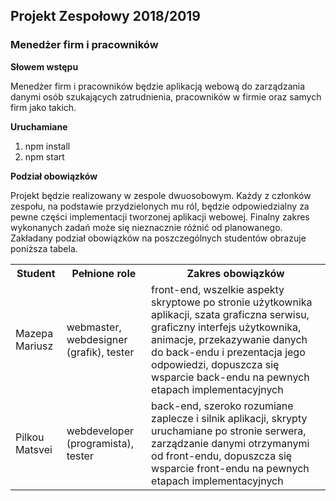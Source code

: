 ## Projekt Zespołowy 2018/2019
### Menedżer firm i pracowników

**Słowem wstępu**

Menedżer firm i pracowników będzie aplikacją webową do zarządzania danymi osób
szukających zatrudnienia, pracowników w firmie oraz samych firm jako takich.

**Uruchamiane**

1) npm install
2) npm start

**Podział obowiązków**

Projekt będzie realizowany w zespole dwuosobowym. Każdy z członków zespołu,
na podstawie przydzielonych mu ról, będzie odpowiedzialny za pewne części
implementacji tworzonej aplikacji webowej. Finalny zakres wykonanych zadań
może się nieznacznie różnić od planowanego. Zakładany podział obowiązków na
poszczególnych studentów obrazuje poniższa tabela.

<table>
  <tr>
    <th>Student</th>
    <th>Pełnione role</th>
    <th>Zakres obowiązków</th>
  </tr>
  <tr>
    <td>Mazepa Mariusz</td>
    <td>webmaster, webdesigner (grafik), tester</td>
    <td>
      front-end, wszelkie aspekty skryptowe po stronie użytkownika aplikacji,
      szata graficzna serwisu, graficzny interfejs użytkownika, animacje,
      przekazywanie danych do back-endu i prezentacja jego odpowiedzi,
      dopuszcza się wsparcie back-endu na pewnych etapach implementacyjnych
  </td>
  </tr>
  <tr>
    <td>Pilkou Matsvei</td>
    <td>webdeveloper (programista), tester</td>
    <td>
      back-end, szeroko rozumiane zaplecze i silnik aplikacji, skrypty
      uruchamiane po stronie serwera, zarządzanie danymi otrzymanymi od
      front-endu, dopuszcza się wsparcie front-endu na pewnych etapach
      implementacyjnych
    </td>
  </tr>
</table>
